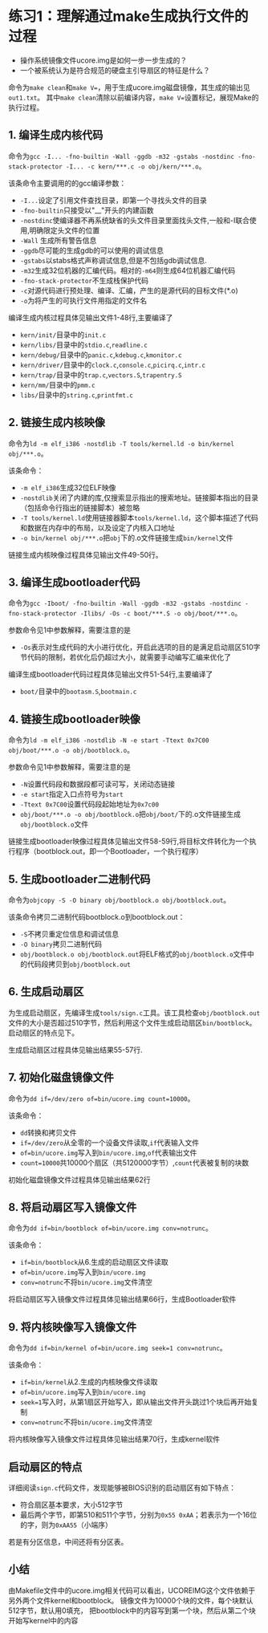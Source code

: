 # 练习1：理解通过make生成执行文件的过程

*  操作系统镜像文件ucore.img是如何一步一步生成的？
*  一个被系统认为是符合规范的硬盘主引导扇区的特征是什么？


命令为`make clean`和`make V=`，用于生成ucore.img磁盘镜像，其生成的输出见`out1.txt`。
其中`make clean`清除以前编译内容，`make V=`设置标记，展现Make的执行过程。



## 1. 编译生成内核代码

命令为`gcc -I... -fno-builtin -Wall -ggdb -m32 -gstabs -nostdinc -fno-stack-protector -I... -c kern/***.c -o obj/kern/***.o`。

该条命令主要调用的的gcc编译参数：

*  `-I...`设定了引用文件查找目录，即第一个寻找头文件的目录
*  `-fno-builtin`只接受以"__"开头的内建函数
*  `-nostdinc`使编译器不再系统缺省的头文件目录里面找头文件,一般和-I联合使用,明确限定头文件的位置 
*  `-Wall`  生成所有警告信息
*  `-ggdb`尽可能的生成gdb的可以使用的调试信息
*  `-gstabs`以stabs格式声称调试信息,但是不包括gdb调试信息.
*  `-m32`生成32位机器的汇编代码。相对的`-m64`则生成64位机器汇编代码
*  `-fno-stack-protector`不生成栈保护代码
*  `-c`对源代码进行预处理、编译、汇编，产生的是源代码的目标文件(*.o)
*  `-o`为将产生的可执行文件用指定的文件名

编译生成内核过程具体见输出文件1-48行,主要编译了

*  `kern/init/`目录中的`init.c`
*  `kern/libs/`目录中的`stdio.c`,`readline.c`
*  `kern/debug/`目录中的`panic.c`,`kdebug.c`,`kmonitor.c`
*  `kern/driver/`目录中的`clock.c`,`console.c`,`picirq.c`,`intr.c`
*  `kern/trap/`目录中的`trap.c`,`vectors.S`,`trapentry.S`
*  `kern/mm/`目录中的`pmm.c`
*  `libs/`目录中的`string.c`,`printfmt.c`



## 2. 链接生成内核映像 

命令为`ld -m elf_i386 -nostdlib -T tools/kernel.ld -o bin/kernel obj/***.o`。

该条命令：

*  `-m elf_i386`生成32位ELF映像
*  `-nostdlib`关闭了内建的库,仅搜索显示指出的搜索地址。链接脚本指出的目录（包括命令行指出的链接脚本）被忽略
*  `-T tools/kernel.ld`使用链接器脚本`tools/kernel.ld`，这个脚本描述了代码和数据在内存中的布局，以及设定了内核入口地址
*  `-o bin/kernel obj/***.o`把`obj`下的.o文件链接生成`bin/kernel`文件

链接生成内核映像过程具体见输出文件49-50行。



## 3. 编译生成bootloader代码

命令为`gcc -Iboot/ -fno-builtin -Wall -ggdb -m32 -gstabs -nostdinc -fno-stack-protector -Ilibs/ -Os -c boot/***.S -o obj/boot/***.o`。

参数命令见1中参数解释，需要注意的是
*  `-Os`表示对生成代码的大小进行优化，开启此选项的目的是满足启动扇区510字节代码的限制，若优化后仍超过大小，就需要手动编写汇编来优化了

编译生成bootloader代码过程具体见输出文件51-54行,主要编译了

*  `boot/`目录中的`bootasm.S`,`bootmain.c`



## 4. 链接生成bootloader映像

命令为`ld -m elf_i386 -nostdlib -N -e start -Ttext 0x7C00 obj/boot/***.o -o obj/bootblock.o`。

参数命令见1中参数解释，需要注意的是
*  `-N`设置代码段和数据段都可读可写，关闭动态链接
*  `-e start`指定入口点符号为`start`
*  `-Ttext 0x7C00`设置代码段起始地址为`0x7c00`
*  `obj/boot/***.o -o obj/bootblock.o`把`obj/boot/`下的.o文件链接生成`obj/bootblock.o`文件

链接生成bootloader映像过程具体见输出文件58-59行,将目标文件转化为一个执行程序（bootblock.out，即一个Bootloader，一个执行程序）



## 5. 生成bootloader二进制代码

命令为`objcopy -S -O binary obj/bootblock.o obj/bootblock.out`。

该条命令拷贝二进制代码bootblock.o到bootblock.out：

*  `-S`不拷贝重定位信息和调试信息
*  `-O binary`拷贝二进制代码
*  `obj/bootblock.o obj/bootblock.out`将ELF格式的`obj/bootblock.o`文件中的代码段拷贝到`obj/bootblock.out`



## 6. 生成启动扇区

为生成启动扇区，先编译生成`tools/sign.c`工具。该工具检查`obj/bootblock.out`文件的大小是否超过510字节，然后利用这个文件生成启动扇区`bin/bootblock`。启动扇区的特点见下。

生成启动扇区过程具体见输出结果55-57行.


 
## 7. 初始化磁盘镜像文件

命令为`dd if=/dev/zero of=bin/ucore.img count=10000`。

该条命令：

*  `dd`转换和拷贝文件
*  `if=/dev/zero`从全零的一个设备文件读取,`if`代表输入文件
*  `of=bin/ucore.img`写入到`bin/ucore.img`,`of`代表输出文件
*  `count=10000`共10000个扇区（共5120000字节）,`count`代表被复制的块数

初始化磁盘镜像文件过程具体见输出结果62行


## 8. 将启动扇区写入镜像文件

命令为`dd if=bin/bootblock of=bin/ucore.img conv=notrunc`。

该条命令：

*  `if=bin/bootblock`从6.生成的启动扇区文件读取
*  `of=bin/ucore.img`写入到`bin/ucore.img`
*  `conv=notrunc`不将`bin/ucore.img`文件清空

将启动扇区写入镜像文件过程具体见输出结果66行，生成Bootloader软件



## 9. 将内核映像写入镜像文件

命令为`dd if=bin/kernel of=bin/ucore.img seek=1 conv=notrunc`。

该条命令：

*  `if=bin/kernel`从2.生成的内核映像文件读取
*  `of=bin/ucore.img`写入到`bin/ucore.img`
*  `seek=1`写入时，从第1扇区开始写入，即从输出文件开头跳过1个块后再开始复制
*  `conv=notrunc`不将`bin/ucore.img`文件清空

将内核映像写入镜像文件过程具体见输出结果70行，生成kernel软件




## 启动扇区的特点

详细阅读`sign.c`代码文件，发现能够被BIOS识别的启动扇区有如下特点：

*  符合扇区基本要求，大小512字节
*  最后两个字节，即第510和511个字节，分别为`0x55 0xAA`；若表示为一个16位的字，则为`0xAA55`（小端序）

若是有分区信息，中间还将有分区表。





## 小结

由Makefile文件中的ucore.img相关代码可以看出，UCOREIMG这个文件依赖于另外两个文件kernel和bootblock。
镜像文件为10000个块的文件，每个块默认512字节，默认用0填充， 把bootblock中的内容写到第一个块，然后从第二个块开始写kernel中的内容